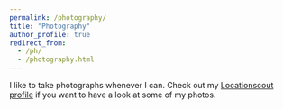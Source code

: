 ```yaml
---
permalink: /photography/
title: "Photography"
author_profile: true
redirect_from: 
  - /ph/
  - /photography.html
---
```



I like to take photographs whenever I can. 
Check out my [Locationscout profile](https://www.locationscout.net/photographers/anka-bond) if you want to have a look at some of my photos.

